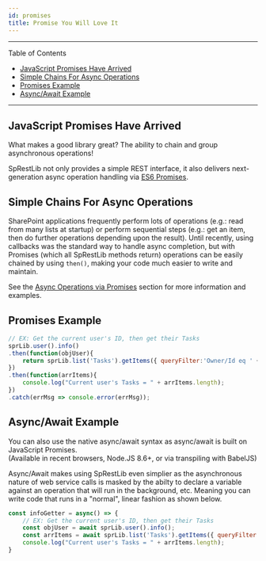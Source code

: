 ```yaml
---
id: promises
title: Promise You Will Love It
---
```

**************************************************************************************************
Table of Contents
- [JavaScript Promises Have Arrived](#javascript-promises-have-arrived)
- [Simple Chains For Async Operations](#simple-chains-for-async-operations)
- [Promises Example](#promises-example)
- [Async/Await Example](#async-await-example)
**************************************************************************************************

## JavaScript Promises Have Arrived

What makes a good library great?  The ability to chain and group asynchronous operations!

SpRestLib not only provides a simple REST interface, it also delivers next-generation
async operation handling via [ES6 Promises](http://www.datchley.name/es6-promises/).

## Simple Chains For Async Operations

SharePoint applications frequently perform lots of operations (e.g.: read from many lists at startup)
or perform sequential steps (e.g.: get an item, then do further operations depending upon the result).
Until recently, using callbacks was the standard way to handle async completion, but with Promises
(which all SpRestLib methods return) operations can be easily chained by using `then()`, making your code
much easier to write and maintain.

See the [Async Operations via Promises](#async-operations-via-promises) section for more information and examples.

## Promises Example
```javascript
// EX: Get the current user's ID, then get their Tasks
sprLib.user().info()
.then(function(objUser){
    return sprLib.list('Tasks').getItems({ queryFilter:'Owner/Id eq ' + objUser.Id });
})
.then(function(arrItems){
    console.log("Current user's Tasks = " + arrItems.length);
})
.catch(errMsg => console.error(errMsg));
```

## Async/Await Example
You can also use the native async/await syntax as async/await is built on JavaScript Promises.  
(Available in recent browsers, Node.JS 8.6+, or via transpiling with BabelJS)

Async/Await makes using SpRestLib even simplier as the asynchronous nature of web service calls is
masked by the abilty to declare a variable against an operation that will run in the background, etc.
Meaning you can write code that runs in a "normal", linear fashion as shown below.

```javascript
const infoGetter = async() => {
    // EX: Get the current user's ID, then get their Tasks
    const objUser = await sprLib.user().info();
    const arrItems = await sprLib.list('Tasks').getItems({ queryFilter:'Owner/Id eq ' + objUser.Id });
    console.log("Current user's Tasks = " + arrItems.length);
}
```
